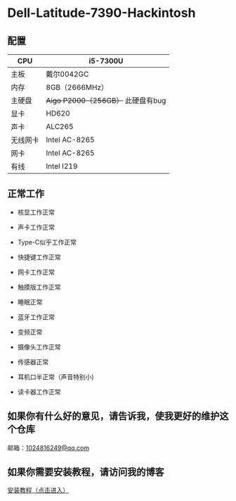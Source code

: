 # Dell-Latitude-7390-Hackintosh

## 配置
CPU | i5-7300U
------------ | -------------
主板 | 戴尔0042GC
内存 | 8GB（2666MHz）
主硬盘 | ~~Aigo P2000（256GB）~~ 此硬盘有bug
显卡 | HD620
声卡 | ALC265
无线网卡 | Intel AC-8265
网卡 | Intel AC-8265
有线 | Intel I219
 ## 正常工作
* 核显工作正常

* 声卡工作正常

* Type-C似乎工作正常

* 快捷键工作正常

* 网卡工作正常

* 触摸版工作正常

* 睡眠正常

* 蓝牙工作正常

* 变频正常

* 摄像头工作正常

* 传感器正常

* 耳机口半正常（声音特别小)

* 读卡器工作正常

## 如果你有什么好的意见，请告诉我，使我更好的维护这个仓库
邮箱：1024816249@qq.com

## 如果你需要安装教程，请访问我的博客

<a href="https://www.asly.top/"> 安装教程（点击进入） <a/>
